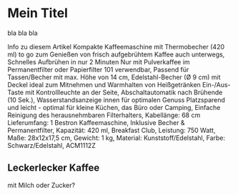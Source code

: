 # Mein Titel

bla bla bla 

Info zu diesem Artikel
Kompakte Kaffeemaschine mit Thermobecher (420 ml) to go zum Genießen von frisch aufgebrühtem Kaffee auch unterwegs, Schnelles Aufbrühen in nur 2 Minuten
Nur mit Pulverkaffee im Permanentfilter oder Papierfilter 101 verwendbar, Passend für Tassen/Becher mit max. Höhe von 14 cm, Edelstahl-Becher (Ø 9 cm) mit Deckel ideal zum Mitnehmen und Warmhalten von Heißgetränken
Ein-/Aus-Taste mit Kontrollleuchte an der Seite, Abschaltautomatik nach Brühende (10 Sek.), Wasserstandsanzeige innen für optimalen Genuss
Platzsparend und leicht - optimal für kleine Küchen, das Büro oder Camping, Einfache Reinigung des herausnehmbaren Filterhalters, Kabellänge: 68 cm
Lieferumfang: 1 Bestron Kaffeemaschine, Inklusive Becher & Permanentfilter, Kapazität: 420 ml, Breakfast Club, Leistung: 750 Watt, Maße: 28x12x17,5 cm, Gewicht: 1 kg, Material: Kunststoff/Edelstahl, Farbe: Schwarz/Edelstahl, ACM1112Z

## Leckerlecker Kaffee

mit Milch oder Zucker? 
